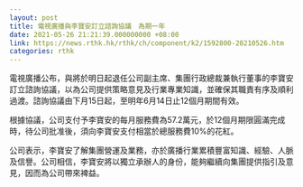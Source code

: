 ```yaml
---
layout: post
title: 電視廣播與李寶安訂立諮詢協議　為期一年
date: 2021-05-26 21:21:39.000000000 +08:00
link: https://news.rthk.hk/rthk/ch/component/k2/1592800-20210526.htm
categories: rthk
---
```


電視廣播公布，與將於明日起退任公司副主席、集團行政總裁兼執行董事的李寶安訂立諮詢協議，以為公司提供策略意見及行業專業知識，並確保其職責有序及順利過渡。諮詢協議由下月15日起，至明年6月14日止12個月期間有效。

根據協議，公司支付予李寶安的每月服務費為57.2萬元，於12個月期限圓滿完成時，待公司批准後，須向李寶安支付相當於總服務費10%的花紅。

公司表示，李寶安了解集團營運及業務，亦於廣播行業累積豐富知識、經驗、人脈及信譽。公司相信，李寶安將以獨立承辦人的身份，能夠繼續向集團提供指引及意見，因而為公司帶來裨益。
